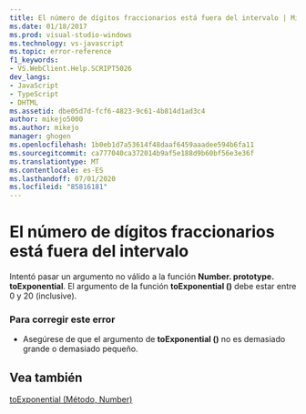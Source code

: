 ```yaml
---
title: El número de dígitos fraccionarios está fuera del intervalo | Microsoft Docs
ms.date: 01/18/2017
ms.prod: visual-studio-windows
ms.technology: vs-javascript
ms.topic: error-reference
f1_keywords:
- VS.WebClient.Help.SCRIPT5026
dev_langs:
- JavaScript
- TypeScript
- DHTML
ms.assetid: dbe05d7d-fcf6-4823-9c61-4b814d1ad3c4
author: mikejo5000
ms.author: mikejo
manager: ghogen
ms.openlocfilehash: 1b0eb1d7a53614f48daaf6459aaadee594b6fa11
ms.sourcegitcommit: ca777040ca372014b9af5e188d9b60bf56e3e36f
ms.translationtype: MT
ms.contentlocale: es-ES
ms.lasthandoff: 07/01/2020
ms.locfileid: "85816181"
---
```

# <a name="the-number-of-fractional-digits-is-out-of-range"></a>El número de dígitos fraccionarios está fuera del intervalo
Intentó pasar un argumento no válido a la función **Number. prototype. toExponential**. El argumento de la función **toExponential ()** debe estar entre 0 y 20 (inclusive).  
  
### <a name="to-correct-this-error"></a>Para corregir este error  
  
- Asegúrese de que el argumento de **toExponential ()** no es demasiado grande o demasiado pequeño.  
  
## <a name="see-also"></a>Vea también  
 [toExponential (Método, Number)](../../javascript/reference/toexponential-method-number-javascript.md)
